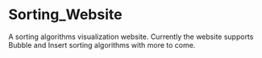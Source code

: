 # Sorting_Website
A sorting algorithms visualization website.
Currently the website supports Bubble and Insert sorting algorithms with more to come.


<!-- const quickSort = (arr) => {
  if (arr.length <= 1) {
    return arr;
  }

  let pivot = arr[0];
  let leftArr = [];
  let rightArr = [];

  for (let i = 1; i < arr.length; i++) {
    if (arr[i] < pivot) {
      leftArr.push(arr[i]);
    } else {
      rightArr.push(arr[i]);
    }
  }

  return [...quickSort(leftArr), pivot, ...quickSort(rightArr)];
}; -->
